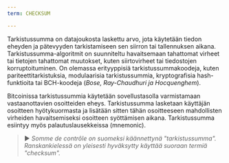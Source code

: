 ```yaml
---
term: CHECKSUM

---
```

Tarkistussumma on datajoukosta laskettu arvo, jota käytetään tiedon eheyden ja pätevyyden tarkistamiseen sen siirron tai tallennuksen aikana. Tarkistussumma-algoritmit on suunniteltu havaitsemaan tahattomat virheet tai tietojen tahattomat muutokset, kuten siirtovirheet tai tiedostojen korruptoituminen. On olemassa erityyppisiä tarkistussummakoodeja, kuten pariteettitarkistuksia, modulaarisia tarkistussummia, kryptografisia hash-funktioita tai BCH-koodeja (*Bose, Ray-Chaudhuri ja Hocquenghem*).

Bitcoinissa tarkistussummia käytetään sovellustasolla varmistamaan vastaanottavien osoitteiden eheys. Tarkistussumma lasketaan käyttäjän osoitteen hyötykuormasta ja lisätään sitten tähän osoitteeseen mahdollisten virheiden havaitsemiseksi osoitteen syöttämisen aikana. Tarkistussumma esiintyy myös palautuslausekkeissa (mnemonic).

> ► *Somme de contrôle on suomeksi käännettynä "tarkistussumma". Ranskankielessä on yleisesti hyväksytty käyttää suoraan termiä "checksum".*